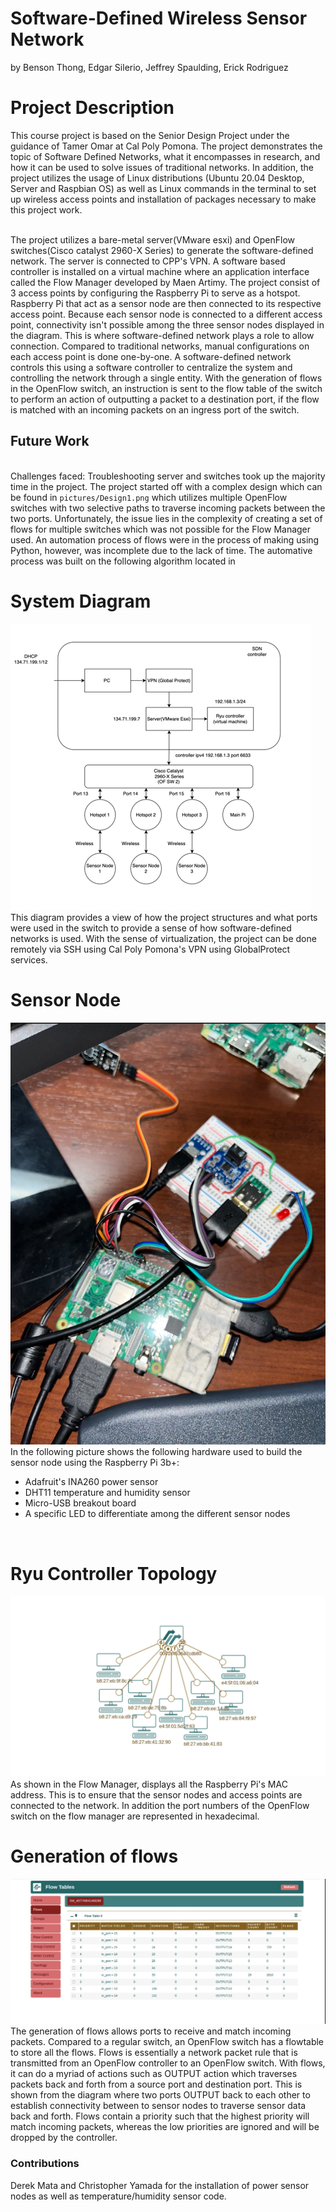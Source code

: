 # Software-Defined Wireless Sensor Network 
 by Benson Thong, Edgar Silerio, Jeffrey Spaulding, Erick Rodriguez

# Project Description
This course project is based on the Senior Design Project under the guidance of Tamer Omar at Cal Poly Pomona. The project demonstrates the topic of Software Defined Networks, what it encompasses in research, and how it can be used to solve issues of traditional networks. In addition, the project utilizes the usage of Linux distributions (Ubuntu 20.04 Desktop, Server and Raspbian OS) as well as Linux commands in the terminal to set up wireless access points and installation of packages necessary to make this project work.

<br/> The project utilizes a bare-metal server(VMware esxi) and OpenFlow switches(Cisco catalyst 2960-X Series) to generate the software-defined network. The server is connected to CPP's VPN. A software based controller is installed on a virtual machine where an application interface called the Flow Manager developed by Maen Artimy. The project consist of 3 access points by configuring the Raspberry Pi to serve as a hotspot. Raspberry Pi that act as a sensor node are then connected to its respective access point. Because each sensor node is connected to a different access point, connectivity isn't possible among the three sensor nodes displayed in the diagram. This is where software-defined network plays a role to allow connection. Compared to traditional networks, manual configurations on each access point is done one-by-one. A software-defined network controls this using a software controller to centralize the system and controlling the network through a single entity. With the generation of flows in the OpenFlow  switch, an instruction is sent to the flow table of the switch to perform an action of outputting a packet to a destination port, if the flow is matched with an incoming packets on an ingress port of the switch. </br>

## Future Work
<br/> Challenges faced: Troubleshooting server and switches took up the majority time in the project. The project started off with a complex design which can be found in ```pictures/Design1.png``` which utilizes multiple OpenFlow switches with two selective paths to traverse incoming packets between the two ports. Unfortunately, the issue lies in the complexity of creating a set of flows for multiple switches which was not possible for the Flow Manager used. An automation process of flows were in the process of making using Python, however, was incomplete due to the lack of time. The automative process was built on the following algorithm located in 

# System Diagram
![](pictures/Picture1.png)
<br/> This diagram provides a view of how the project structures and what ports were used in the switch to provide a sense of how software-defined networks is used. With the sense of virtualization, the project can be done remotely via SSH using Cal Poly Pomona's VPN using GlobalProtect services.

# Sensor Node 
![](pictures/Picture2.png)
<br/> In the following picture shows the following hardware used to build the sensor node using the Raspberry Pi 3b+:
- Adafruit's INA260 power sensor 
- DHT11 temperature and humidity sensor
- Micro-USB breakout board
- A specific LED to differentiate among the different sensor nodes 
</br>

# Ryu Controller Topology
![](pictures/topology.png)
<br/> As shown in the Flow Manager, displays all the Raspberry Pi's MAC address. This is to ensure that the sensor nodes and access points are connected to the network. In addition the port numbers of the OpenFlow switch on the flow manager are represented in hexadecimal. 

# Generation of flows
![](pictures/flows.png)
<br/> The generation of flows allows ports to receive and match incoming packets. Compared to a regular switch, an OpenFlow switch has a flowtable to store all the flows. Flows is essentially a network packet rule that is transmitted from an OpenFlow controller to an OpenFlow switch. With flows, it can do a myriad of actions such as OUTPUT action which traverses packets back and forth from a source port and destination port. This is shown from the diagram where two ports OUTPUT back to each other to establish connectivity between to sensor nodes to traverse sensor data back and forth. Flows contain a priority such that the highest priority will match incoming packets, whereas the low priorities are ignored and will be dropped by the controller.

### Contributions 
Derek Mata and Christopher Yamada for the installation of power sensor nodes as well as temperature/humidity sensor code. 
